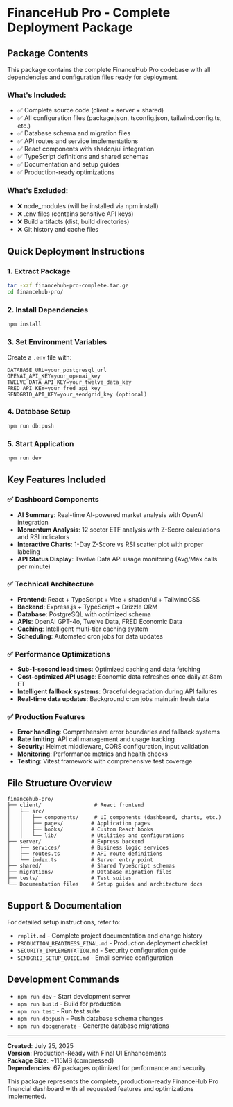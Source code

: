 # FinanceHub Pro - Complete Deployment Package

## Package Contents

This package contains the complete FinanceHub Pro codebase with all dependencies and configuration files ready for deployment.

### What's Included:
- ✅ Complete source code (client + server + shared)
- ✅ All configuration files (package.json, tsconfig.json, tailwind.config.ts, etc.)
- ✅ Database schema and migration files
- ✅ API routes and service implementations
- ✅ React components with shadcn/ui integration
- ✅ TypeScript definitions and shared schemas
- ✅ Documentation and setup guides
- ✅ Production-ready optimizations

### What's Excluded:
- ❌ node_modules (will be installed via npm install)
- ❌ .env files (contains sensitive API keys)
- ❌ Build artifacts (dist, build directories)
- ❌ Git history and cache files

## Quick Deployment Instructions

### 1. Extract Package
```bash
tar -xzf financehub-pro-complete.tar.gz
cd financehub-pro/
```

### 2. Install Dependencies
```bash
npm install
```

### 3. Set Environment Variables
Create a `.env` file with:
```
DATABASE_URL=your_postgresql_url
OPENAI_API_KEY=your_openai_key
TWELVE_DATA_API_KEY=your_twelve_data_key
FRED_API_KEY=your_fred_api_key
SENDGRID_API_KEY=your_sendgrid_key (optional)
```

### 4. Database Setup
```bash
npm run db:push
```

### 5. Start Application
```bash
npm run dev
```

## Key Features Included

### ✅ Dashboard Components
- **AI Summary**: Real-time AI-powered market analysis with OpenAI integration
- **Momentum Analysis**: 12 sector ETF analysis with Z-Score calculations and RSI indicators
- **Interactive Charts**: 1-Day Z-Score vs RSI scatter plot with proper labeling
- **API Status Display**: Twelve Data API usage monitoring (Avg/Max calls per minute)

### ✅ Technical Architecture
- **Frontend**: React + TypeScript + Vite + shadcn/ui + TailwindCSS
- **Backend**: Express.js + TypeScript + Drizzle ORM
- **Database**: PostgreSQL with optimized schema
- **APIs**: OpenAI GPT-4o, Twelve Data, FRED Economic Data
- **Caching**: Intelligent multi-tier caching system
- **Scheduling**: Automated cron jobs for data updates

### ✅ Performance Optimizations
- **Sub-1-second load times**: Optimized caching and data fetching
- **Cost-optimized API usage**: Economic data refreshes once daily at 8am ET
- **Intelligent fallback systems**: Graceful degradation during API failures
- **Real-time data updates**: Background cron jobs maintain fresh data

### ✅ Production Features
- **Error handling**: Comprehensive error boundaries and fallback systems
- **Rate limiting**: API call management and usage tracking
- **Security**: Helmet middleware, CORS configuration, input validation
- **Monitoring**: Performance metrics and health checks
- **Testing**: Vitest framework with comprehensive test coverage

## File Structure Overview

```
financehub-pro/
├── client/                 # React frontend
│   ├── src/
│   │   ├── components/     # UI components (dashboard, charts, etc.)
│   │   ├── pages/         # Application pages
│   │   ├── hooks/         # Custom React hooks
│   │   └── lib/           # Utilities and configurations
├── server/                # Express backend
│   ├── services/          # Business logic services
│   ├── routes.ts          # API route definitions
│   └── index.ts           # Server entry point
├── shared/                # Shared TypeScript schemas
├── migrations/            # Database migration files
├── tests/                 # Test suites
└── Documentation files    # Setup guides and architecture docs
```

## Support & Documentation

For detailed setup instructions, refer to:
- `replit.md` - Complete project documentation and change history
- `PRODUCTION_READINESS_FINAL.md` - Production deployment checklist
- `SECURITY_IMPLEMENTATION.md` - Security configuration guide
- `SENDGRID_SETUP_GUIDE.md` - Email service configuration

## Development Commands

- `npm run dev` - Start development server
- `npm run build` - Build for production
- `npm run test` - Run test suite
- `npm run db:push` - Push database schema changes
- `npm run db:generate` - Generate database migrations

---

**Created**: July 25, 2025  
**Version**: Production-Ready with Final UI Enhancements  
**Package Size**: ~115MB (compressed)  
**Dependencies**: 67 packages optimized for performance and security

This package represents the complete, production-ready FinanceHub Pro financial dashboard with all requested features and optimizations implemented.